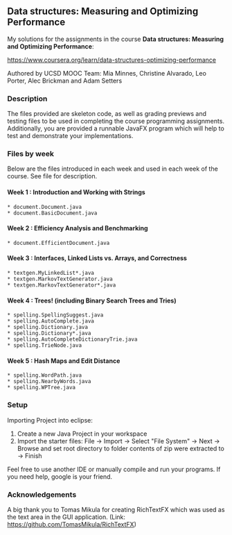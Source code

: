 ## Data structures: Measuring and Optimizing Performance

My solutions for the assignments in the course **Data structures: Measuring and Optimizing Performance**:

https://www.coursera.org/learn/data-structures-optimizing-performance

Authored by UCSD MOOC Team:
Mia Minnes, Christine Alvarado, Leo Porter, Alec Brickman and Adam Setters


### Description

The files provided are skeleton code, as well as grading previews and testing files to be used in completing the course programming assignments. Additionally, you are provided a runnable JavaFX program which will help to test and demonstrate your implementations.

### Files by week

Below are the files introduced in each week and used in each week of the course. See file for description.

#### Week 1 : Introduction and Working with Strings
	* document.Document.java
	* document.BasicDocument.java

#### Week 2 : Efficiency Analysis and Benchmarking
	* document.EfficientDocument.java

#### Week 3 : Interfaces, Linked Lists vs. Arrays, and Correctness
	* textgen.MyLinkedList*.java
	* textgen.MarkovTextGenerator.java
	* textgen.MarkovTextGenerator*.java

#### Week 4 : Trees! (including Binary Search Trees and Tries)
	* spelling.SpellingSuggest.java
	* spelling.AutoComplete.java
	* spelling.Dictionary.java
	* spelling.Dictionary*.java
	* spelling.AutoCompleteDictionaryTrie.java
	* spelling.TrieNode.java

#### Week 5 : Hash Maps and Edit Distance
	* spelling.WordPath.java
	* spelling.NearbyWords.java
	* spelling.WPTree.java

### Setup

Importing Project into eclipse:
1. Create a new Java Project in your workspace
2. Import the starter files:
		File -> Import -> Select "File System" -> Next -> Browse and set 
	  root directory to folder contents of zip were extracted to -> Finish
	  
Feel free to use another IDE or manually compile and run your programs.
If you need help, google is your friend.

### Acknowledgements

A big thank you to Tomas Mikula for creating RichTextFX which was used as the text area in the GUI application.
(Link: https://github.com/TomasMikula/RichTextFX)
